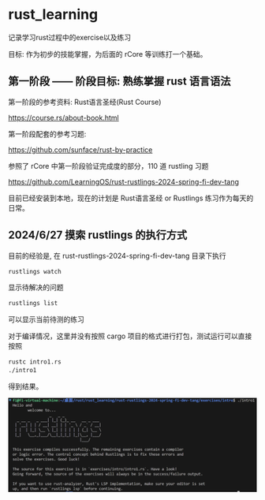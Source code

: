# rust_learning
记录学习rust过程中的exercise以及练习

目标: 作为初步的技能掌握，为后面的 rCore 等训练打一个基础。
## 第一阶段 —— 阶段目标: 熟练掌握 rust 语言语法
第一阶段的参考资料:
Rust语言圣经(Rust Course)

https://course.rs/about-book.html

第一阶段配套的参考习题:

https://github.com/sunface/rust-by-practice

参照了 rCore 中第一阶段验证完成度的部分，110 道 rustling 习题

https://github.com/LearningOS/rust-rustlings-2024-spring-fi-dev-tang

目前已经安装到本地，现在的计划是 Rust语言圣经 or Rustlings 练习作为每天的日常。

## 2024/6/27 摸索 rustlings 的执行方式
目前的经验是, 在 rust-rustlings-2024-spring-fi-dev-tang 目录下执行
```bash
rustlings watch
```
显示待解决的问题

```bash
rustlings list
```
可以显示当前待测的练习

对于编译情况，这里并没有按照 cargo 项目的格式进行打包，测试运行可以直接按照
```bash
rustc intro1.rs
./intro1
```
得到结果。

![rustling_into1](picture/rustlings_intro1.png)

